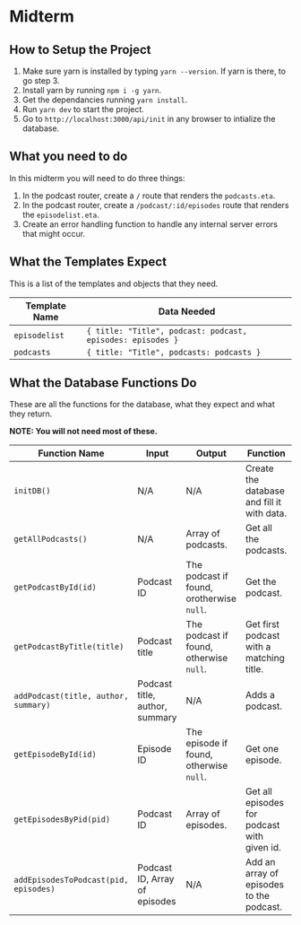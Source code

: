 # Midterm

## How to Setup the Project
1. Make sure yarn is installed by typing `yarn --version`. If yarn is there, to go step 3. 
2. Install yarn by running `npm i -g yarn`.
3. Get the dependancies running `yarn install`.
4. Run `yarn dev` to start the project.
5. Go to `http://localhost:3000/api/init` in any browser to intialize the database.

## What you need to do
In this midterm you will need to do three things:
1. In the podcast router, create a `/` route that renders the `podcasts.eta`.
2. In the podcast router, create a `/podcast/:id/episodes` route that renders the `episodelist.eta`.
3. Create an error handling function to handle any internal server errors that might occur.

## What the Templates Expect
This is a list of the templates and objects that they need.

| Template Name | Data Needed |
| --- | --- |
| `episodelist` | `{ title: "Title", podcast: podcast, episodes: episodes }` |  
| `podcasts` | `{ title: "Title", podcasts: podcasts }` |  

## What the Database Functions Do
These are all the functions for the database, what they expect and what they return.

**NOTE: You will not need most of these.**

| Function Name | Input | Output | Function |
| --- | --- | --- | --- |
| `initDB()` | N/A | N/A | Create the database and fill it with data. |
| `getAllPodcasts()` | N/A | Array of podcasts. | Get all the podcasts. |
| `getPodcastById(id)` | Podcast ID | The podcast if found, orotherwise `null`. | Get the podcast. |
| `getPodcastByTitle(title)` | Podcast title | The podcast if found, otherwise `null`. | Get first podcast with a matching title. |
| `addPodcast(title, author, summary)` | Podcast title, author, summary | N/A | Adds a podcast. |
| `getEpisodeById(id)` | Episode ID | The episode if found, otherwise `null`. | Get one episode. |
| `getEpisodesByPid(pid)` | Podcast ID | Array of episodes. | Get all episodes for podcast with given id. |
| `addEpisodesToPodcast(pid, episodes)` | Podcast ID, Array of episodes | N/A | Add an array of episodes to the podcast. |
